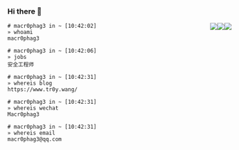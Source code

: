 ### Hi there 👋

<div align="right">
<img style="float:right" src="https://github-readme-stats.vercel.app/api?username=Macr0phag3&show_icons=true&icon_color=CE1D2D&text_color=718096&bg_color=ffffff&hide_title=true" />
<img style="float:right" src="https://img.shields.io/badge/Platform-Linux-brightgreen?style=flat&logo=red%20hat" />
<img style="float:right" src="https://img.shields.io/badge/Language-Python-brightgreen?style=flat&logo=c%2b%2b" />
</div>

```
# macr0phag3 in ~ [10:42:02]
» whoami
macr0phag3

# macr0phag3 in ~ [10:42:06]
» jobs
安全工程师

# macr0phag3 in ~ [10:42:31]
» whereis blog
https://www.tr0y.wang/

# macr0phag3 in ~ [10:42:31]
» whereis wechat
Macr0phag3

# macr0phag3 in ~ [10:42:31]
» whereis email
macr0phag3@qq.com

```
